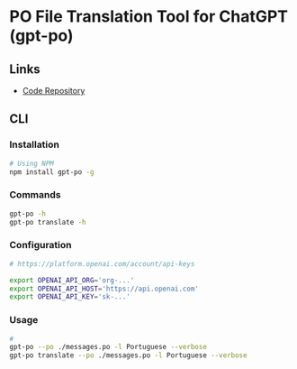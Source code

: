 # PO File Translation Tool for ChatGPT (gpt-po)

## Links

- [Code Repository](https://github.com/ryanhex53/gpt-po)

## CLI

### Installation

```sh
# Using NPM
npm install gpt-po -g
```

### Commands

```sh
gpt-po -h
gpt-po translate -h
```

### Configuration

```sh
# https://platform.openai.com/account/api-keys

export OPENAI_API_ORG='org-...'
export OPENAI_API_HOST='https://api.openai.com'
export OPENAI_API_KEY='sk-...'
```

### Usage

```sh
#
gpt-po --po ./messages.po -l Portuguese --verbose
gpt-po translate --po ./messages.po -l Portuguese --verbose
```

